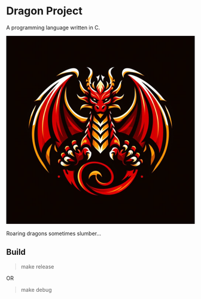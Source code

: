# Dragon Project

A programming language written in C.

![Logo (Generated by ChatGPT.)](./art/dragon-programming-language-logo.jpeg)

Roaring dragons sometimes slumber...

## Build

> make release

OR

> make debug
